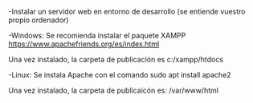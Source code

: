 -Instalar un servidor web en entorno de desarrollo
(se entiende vuestro propio ordenador)

-Windows:
Se recomienda instalar el paquete XAMPP
https://www.apachefriends.org/es/index.html

Una vez instalado, la carpeta de publicación es c:/xampp/htdocs

-Linux:
Se instala Apache con el comando
sudo apt install apache2

Una vez instalado, la carpeta de publicaicón es: /var/www/html
